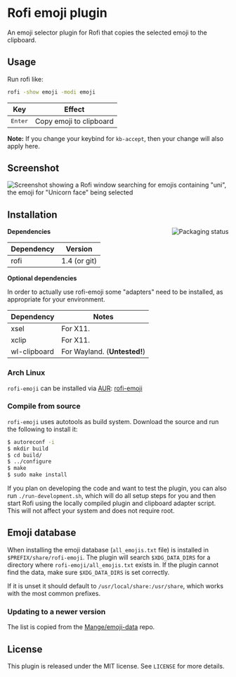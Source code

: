 # Rofi emoji plugin

An emoji selector plugin for Rofi that copies the selected emoji to the
clipboard.

## Usage

Run rofi like:

```bash
rofi -show emoji -modi emoji
```

| Key              | Effect                  |
|------------------|-------------------------|
| <kbd>Enter</kbd> | Copy emoji to clipboard |

**Note:** If you change your keybind for `kb-accept`, then your change will
also apply here.

## Screenshot

![Screenshot showing a Rofi window searching for emojis containing "uni", the
emoji for "Unicorn face" being selected](screenshot.png)

## Installation

<a href="https://repology.org/metapackage/rofi-emoji/versions">
    <img src="https://repology.org/badge/vertical-allrepos/rofi-emoji.svg" alt="Packaging status" align="right">
</a>

**Dependencies**

| Dependency | Version      |
|------------|--------------|
| rofi       | 1.4 (or git) |

**Optional dependencies**

In order to actually use rofi-emoji some "adapters" need to be installed, as
appropriate for your environment.

| Dependency   | Notes                        |
|--------------|------------------------------|
| xsel         | For X11.                     |
| xclip        | For X11.                     |
| wl-clipboard | For Wayland. (**Untested!**) |

### Arch Linux

`rofi-emoji` can be installed via [AUR](https://aur.archlinux.org/):
[rofi-emoji](https://aur.archlinux.org/packages/rofi-emoji/)

### Compile from source

`rofi-emoji` uses autotools as build system. Download the source and run the following to install it:

```bash
$ autoreconf -i
$ mkdir build
$ cd build/
$ ../configure
$ make
$ sudo make install
```

If you plan on developing the code and want to test the plugin, you can also
run `./run-development.sh`, which will do all setup steps for you and then
start Rofi using the locally compiled plugin and clipboard adapter script. This
will not affect your system and does not require root.

## Emoji database

When installing the emoji database (`all_emojis.txt` file) is installed in
`$PREFIX/share/rofi-emoji`. The plugin will search `$XDG_DATA_DIRS` for a
directory where `rofi-emoji/all_emojis.txt` exists in. If the plugin cannot
find the data, make sure `$XDG_DATA_DIRS` is set correctly.

If it is unset it should default to `/usr/local/share:/usr/share`, which works
with the most common prefixes.

### Updating to a newer version

The list is copied from the [Mange/emoji-data][emoji-data] repo.

## License

This plugin is released under the MIT license. See `LICENSE` for more details.

[emoji-data]: https://github.com/Mange/emoji-data
